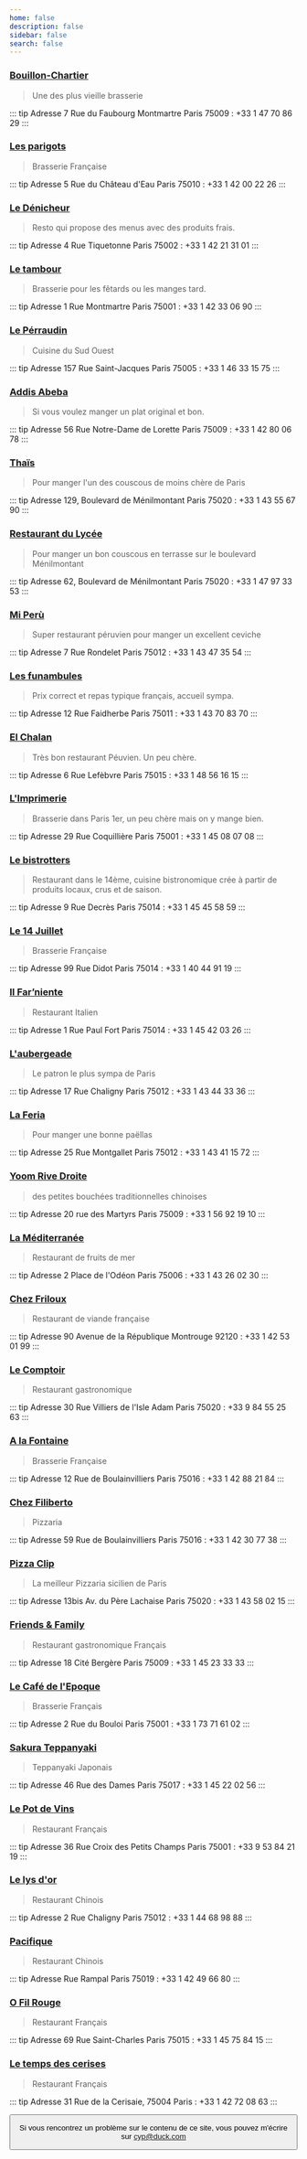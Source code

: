 ```yaml
---
home: false
description: false
sidebar: false
search: false
---
```


<MapResto/>

### <a href="http://www.bouillon-chartier.com/fr" id="Bouillon-Chartier">Bouillon-Chartier</a> <Badge type="tip" text="Français" vertical="middle" />
> Une des plus vieille brasserie

::: tip Adresse
7 Rue du Faubourg Montmartre Paris 75009 : +33 1 47 70 86 29
:::

### <a href="http://www.lesparigots.fr/" id="Les parigots">Les parigots</a> <Badge type="tip" text="Français" vertical="middle" />
> Brasserie Française

::: tip Adresse
5 Rue du Château d'Eau Paris 75010 : +33 1 42 00 22 26
:::

### <a href="https://www.ledenicheurparis.com/s/carte.pdf" id="Le Dénicheur">Le Dénicheur</a> <Badge type="tip" text="Français" vertical="middle" />
> Resto qui propose des menus avec des produits frais.

::: tip Adresse
4 Rue Tiquetonne Paris 75002 : +33 1 42 21 31 01
:::

### <a href="https://menuonline.fr/letambour/carte-restaurant" id="Le tambour">Le tambour</a> <Badge type="tip" text="Français" vertical="middle" />
> Brasserie pour les fêtards ou les manges tard.

::: tip Adresse
1 Rue Montmartre Paris 75001 : +33 1 42 33 06 90
:::

### <a href="http://www.restaurant-perraudin.com" id="Le Pérraudin">Le Pérraudin</a> <Badge type="tip" text="Français" vertical="middle" />
> Cuisine du Sud Ouest

::: tip Adresse
157 Rue Saint-Jacques Paris 75005 : +33 1 46 33 15 75
:::

### <a href="https://www.addisabebarestaurant.fr" id="Addis Abeba">Addis Abeba</a> <Badge type="tip" text="Ethiopien" vertical="middle" />
> Si vous voulez manger un plat original et bon.

::: tip Adresse
56 Rue Notre-Dame de Lorette Paris 75009 : +33 1 42 80 06 78
:::

### <a href="https://www.addisabebarestaurant.fr" id="Thaïs">Thaïs</a> <Badge type="tip" text="Marocain" vertical="middle" />
> Pour manger l'un des couscous de moins chère de Paris

::: tip Adresse
129, Boulevard de Ménilmontant Paris 75020 : +33 1 43 55 67 90
:::

### <a href="https://www.openstreetmap.org/node/5679714664#map=19/48.86396/2.38669" id="Restaurant du Lycée">Restaurant du Lycée</a> <Badge type="tip" text="Marocain" vertical="middle" />
> Pour manger un bon couscous en terrasse sur le boulevard Ménilmontant

::: tip Adresse
62, Boulevard de Ménilmontant Paris 75020 : +33 1 47 97 33 53
:::

### <a href="https://mi-peru-restaurant-paris.eatbu.com/?lang=fr" id="Mi Perù">Mi Perù</a> <Badge type="tip" text="Péruvien" vertical="middle" />
> Super restaurant péruvien pour manger un excellent ceviche

::: tip Adresse
7 Rue Rondelet Paris 75012 : +33 1 43 47 35 54
:::

### <a href="http://www.lesfunambulesparis.fr" id="Les funambules">Les funambules</a> <Badge type="tip" text="Français" vertical="middle" />
> Prix correct et repas typique français, accueil sympa.

::: tip Adresse
12 Rue Faidherbe Paris 75011 : +33 1 43 70 83 70
:::

### <a href="http://www.restaurant-elchalan.com" id="El Chalan">El Chalan</a> <Badge type="tip" text="Péruvien" vertical="middle" />
> Très bon restaurant Péuvien. Un peu chère.

::: tip Adresse
6 Rue Lefèbvre Paris 75015 : +33 1 48 56 16 15
:::

### <a href="http://cafelimprimerie.fr" id="L'Imprimerie">L'Imprimerie</a> <Badge type="tip" text="Français" vertical="middle" />
> Brasserie dans Paris 1er, un peu chère mais on y mange bien.

::: tip Adresse
29 Rue Coquillière Paris 75001 : +33 1 45 08 07 08
:::

### <a href="http://www.bistrotters.com" id="Le bistrotters">Le bistrotters</a> <Badge type="tip" text="Français" vertical="middle" />
> Restaurant dans le 14ème, cuisine bistronomique crée à partir de produits locaux, crus et de saison.

::: tip Adresse
9 Rue Decrès Paris 75014 : +33 1 45 45 58 59
:::

### <a href="http://www.le14juillet.fr" id="Le 14 Juillet">Le 14 Juillet</a> <Badge type="tip" text="Français" vertical="middle" />
> Brasserie Française

::: tip Adresse
99 Rue Didot Paris 75014 : +33 1 40 44 91 19
:::

### <a href="https://ilfarniente-paris-14.fr/fr/services" id="Il Farniente">Il Far’niente</a> <Badge type="tip" text="Italien" vertical="middle" />
> Restaurant Italien

::: tip Adresse
1 Rue Paul Fort Paris 75014 : +33 1 45 42 03 26
:::

### <a href="http://laubergeade-restaurant-paris.eatbu.com" id="L'aubergeade">L'aubergeade</a> <Badge type="tip" text="Français" vertical="middle" />
> Le patron le plus sympa de Paris

::: tip Adresse
17 Rue Chaligny Paris 75012 : +33 1 43 44 33 36
:::

### <a href="https://restaurant-la-feria.fr/fr/services" id="La Feria">La Feria</a> <Badge type="tip" text="Espagnol" vertical="middle" />
> Pour manger une bonne paëllas

::: tip Adresse
25 Rue Montgallet Paris 75012 : +33 1 43 41 15 72
:::

### <a href="https://yoom.fr/notre-carte" id="Yoom Rive Droite">Yoom Rive Droite</a> <Badge type="tip" text="Hong Kong" vertical="middle" />
> des petites bouchées traditionnelles chinoises

::: tip Adresse
20 rue des Martyrs Paris 75009 : +33 1 56 92 19 10
:::

### <a href="http://www.la-mediterranee.com" id="La Méditerranée">La Méditerranée</a> <Badge type="tip" text="Français" vertical="middle" />
> Restaurant de fruits de mer

::: tip Adresse
2 Place de l'Odéon Paris 75006 : +33 1 43 26 02 30
:::

### <a href="https://chez-friloux.business.site" id="Chez Friloux">Chez Friloux</a> <Badge type="tip" text="Français" vertical="middle" />
> Restaurant de viande française

::: tip Adresse
90 Avenue de la République Montrouge 92120 : +33 1 42 53 01 99
:::

### <a href="https://lecomptoir75020.wixsite.com/gambetta" id="Le Comptoir">Le Comptoir</a> <Badge type="tip" text="Français" vertical="middle" />
> Restaurant gastronomique

::: tip Adresse
30 Rue Villiers de l'Isle Adam Paris 75020 : +33 9 84 55 25 63
:::

### <a href="https://cartes.opossum.pro/alafontaine" id="A la Fontaine">A la Fontaine</a> <Badge type="tip" text="Français" vertical="middle" />
> Brasserie Française

::: tip Adresse
12 Rue de Boulainvilliers Paris 75016 : +33 1 42 88 21 84
:::

### <a href="https://lor.paris/m/chez-filiberto-paris" id="Chez Filiberto">Chez Filiberto</a> <Badge type="tip" text="Italien" vertical="middle" />
> Pizzaria

::: tip Adresse
59 Rue de Boulainvilliers Paris 75016 : +33 1 42 30 77 38
:::

### <a href="http://pizzaclip.fr" id="Pizza Clip">Pizza Clip</a> <Badge type="tip" text="Italien" vertical="middle" />
> La meilleur Pizzaria sicilien de Paris

::: tip Adresse
13bis Av. du Père Lachaise Paris 75020 : +33 1 43 58 02 15
:::

### <a href="https://www.friends-n-family.com" id="Friends & Family">Friends & Family</a> <Badge type="tip" text="Français" vertical="middle" />
> Restaurant gastronomique Français

::: tip Adresse
18 Cité Bergère Paris 75009 : +33 1 45 23 33 33
:::

### <a href="http://cafedelepoque.fr/fr" id="Friends & Family">Le Café de l'Epoque</a> <Badge type="tip" text="Français" vertical="middle" />
> Brasserie Français

::: tip Adresse
2 Rue du Bouloi Paris 75001 : +33 1 73 71 61 02
:::

### <a href="https://sakurateppanyakiparis.com/fr/services" id="Sakura Teppanyaki">Sakura Teppanyaki</a> <Badge type="tip" text="Japonais" vertical="middle" />
> Teppanyaki Japonais

::: tip Adresse
46 Rue des Dames Paris 75017 : +33 1 45 22 02 56
:::

### <a href="http://lepotdevins.fr" id="Le Pot de Vins">Le Pot de Vins</a> <Badge type="tip" text="Français" vertical="middle" />
> Restaurant Français

::: tip Adresse
36 Rue Croix des Petits Champs Paris 75001 : +33 9 53 84 21 19
:::


### <a href="https://www.lysdor.com" id="Le lys d'or">Le lys d'or</a> <Badge type="tip" text="Chinois" vertical="middle" />
> Restaurant Chinois

::: tip Adresse
2 Rue Chaligny Paris 75012 : +33 1 44 68 98 88
:::

### <a href="https://www.openstreetmap.org/search?whereami=1&query=48.87305%2C2.37965#map=19/48.87305/2.37965" id="Pacifique">Pacifique</a> <Badge type="tip" text="Chinois" vertical="middle" />
> Restaurant Chinois

::: tip Adresse
Rue Rampal Paris 75019 : +33 1 42 49 66 80
:::

### <a href="https://ofilrouge.eatbu.com" id="O Fil Rouge">O Fil Rouge</a> <Badge type="tip" text="Français" vertical="middle" />
> Restaurant Français

::: tip Adresse
69 Rue Saint-Charles Paris 75015 : +33 1 45 75 84 15
:::

### <a href="http://www.letempsdescerises-restaurant.fr" id="Le temps des cerises<">Le temps des cerises</a> <Badge type="tip" text="Français" vertical="middle" />
> Restaurant Français

::: tip Adresse
31 Rue de la Cerisaie, 75004 Paris : +33 1 42 72 08 63
:::

<Button/>

Si vous rencontrez un problème sur le contenu de ce site, vous pouvez m'écrire sur cyp@duck.com
